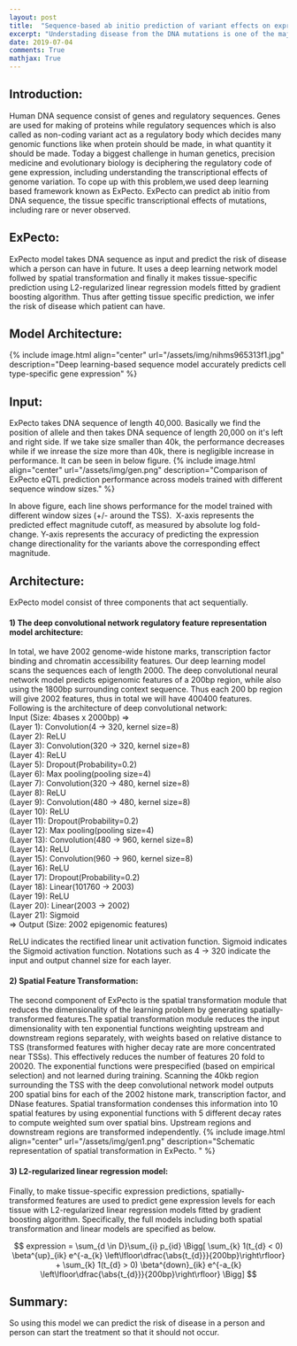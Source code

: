 ```yaml
---
layout: post
title:  "Sequence-based ab initio prediction of variant effects on expression and disease risk using ExPecto"
excerpt: "Understading disease from the DNA mutations is one of the major problem researchers are trying to solve. In this blog we will discussing about a machine learning model which is able to predict disease risk from the sequence variation."
date: 2019-07-04
comments: True
mathjax: True
---
```


<h2>Introduction:</h2>
Human DNA sequence consist of genes and regulatory sequences. Genes are used for making of proteins while regulatory sequences which is also called as non-coding variant act as a regulatory body which decides many genomic functions like when protein should be made, in what quantity it should be made. Today a biggest challenge in human genetics, precision medicine and evolutionary biology is deciphering the regulatory code of gene expression, including understanding the transcriptional effects of genome variation. To cope up with this problem,we used deep learning based framework known as ExPecto. ExPecto can predict ab initio from  DNA sequence, the tissue specific transcriptional effects of mutations, including rare or never observed.

<h2>ExPecto:</h2>
ExPecto model takes DNA sequence as input and predict the risk of disease which a person can have in future. It uses a deep learning network model follwed by spatial transformation and finally it makes tissue-specific prediction using L2-regularized linear regression models fitted by gradient boosting algorithm. Thus after getting tissue specific prediction, we infer the risk of disease which patient can have.

<h2>Model Architecture:</h2>
{% include image.html align="center" url="/assets/img/nihms965313f1.jpg" description="Deep learning-based sequence model accurately predicts cell type-specific gene expression" %}

<h2>Input:</h2>
ExPecto takes DNA sequence of length 40,000. Basically we find the position of allele and then takes DNA sequence of length 20,000 on it's left and right side. If we take size smaller than 40k, the performance decreases while if we inrease the size more than 40k, there is negligible increase in performance. It can be seen in below figure.  
{% include image.html align="center" url="/assets/img/gen.png" description="Comparison of ExPecto eQTL prediction performance across models trained with different sequence window sizes." %}

In above figure, each line shows performance for the model trained with different window sizes (+/- around the TSS).  X-axis represents the predicted effect magnitude cutoff, as measured by absolute log fold-change. Y-axis represents the accuracy of predicting the expression change directionality for the variants above the corresponding effect magnitude.

<h2>Architecture:</h2>
ExPecto model consist of three components that act sequentially.<br/>

<h4>1) The deep convolutional network regulatory feature representation model architecture:</h4>
In total, we have 2002 genome-wide histone marks, transcription factor binding and chromatin accessibility features. Our deep learning model scans the sequences each of length 2000. The deep convolutional neural network model predicts epigenomic features of a 200bp region, while also using the 1800bp surrounding context sequence. Thus each 200 bp region will give 2002 features, thus in total we will have 400400 features.
Following is the architecture of deep convolutional network:<br/>
Input (Size: 4bases x 2000bp) =><br/>
    (Layer 1): Convolution(4 -> 320, kernel size=8)<br/>
    (Layer 2): ReLU<br/>
    (Layer 3): Convolution(320 -> 320, kernel size=8)<br/>
    (Layer 4): ReLU<br/>
    (Layer 5): Dropout(Probability=0.2)<br/>
    (Layer 6): Max pooling(pooling size=4)<br/>
    (Layer 7): Convolution(320 -> 480, kernel size=8)<br/>
    (Layer 8): ReLU<br/>
    (Layer 9): Convolution(480 -> 480, kernel size=8)<br/>
    (Layer 10): ReLU<br/>
    (Layer 11): Dropout(Probability=0.2)<br/>
    (Layer 12): Max pooling(pooling size=4)<br/>
    (Layer 13): Convolution(480 -> 960, kernel size=8)<br/>
    (Layer 14): ReLU<br/>
    (Layer 15): Convolution(960 -> 960, kernel size=8)<br/>
    (Layer 16): ReLU<br/>
    (Layer 17): Dropout(Probability=0.2)<br/>
    (Layer 18): Linear(101760 -> 2003)<br/>
    (Layer 19): ReLU<br/>
    (Layer 20): Linear(2003 -> 2002)<br/>
    (Layer 21): Sigmoid<br/>
    => Output (Size: 2002 epigenomic features)<br/>

ReLU indicates the rectified linear unit activation function. Sigmoid indicates the Sigmoid activation function.  Notations such as 4 -> 320 indicate the input and output channel size for each layer.

<h4> 2) Spatial Feature Transformation: </h4> 
The second component of ExPecto is the spatial transformation module that reduces the dimensionality of the learning problem by generating spatially-transformed features.The spatial transformation module reduces the input dimensionality with ten exponential functions weighting upstream and downstream regions separately, with weights based on relative distance to TSS (transformed features with higher decay rate are more concentrated near TSSs). This effectively reduces the number of features 20 fold to 20020. The exponential functions were prespecified (based on empirical selection) and not learned during training.
Scanning the 40kb region surrounding the TSS with the deep convolutional network model outputs 200 spatial bins for each of the 2002 histone mark, transcription factor, and DNase features. Spatial transformation condenses this information into 10 spatial features by using exponential functions with 5 different decay rates to compute weighted sum over spatial bins. Upstream regions and downstream regions are transformed independently.
{% include image.html align="center" url="/assets/img/gen1.png" description="Schematic representation of spatial transformation in ExPecto. " %}


<h4> 3) L2-regularized linear regression model: </h4>
Finally, to make tissue-specific expression predictions, spatially-transformed features are used to predict gene expression levels for each tissue with L2-regularized linear regression models fitted by gradient boosting algorithm. Specifically, the full models including both spatial transformation and linear models are specified as below.

$$ expression = \sum_{d \in D}\sum_{i} p_{id}  \Bigg[ \sum_{k} 1(t_{d} < 0) \beta^{up}_{ik} e^{-a_{k} \left\lfloor\dfrac{\abs{t_{d}}}{200bp}\right\rfloor} + \sum_{k} 1(t_{d} > 0) \beta^{down}_{ik} e^{-a_{k} \left\lfloor\dfrac{\abs{t_{d}}}{200bp}\right\rfloor} \Bigg] $$


<h2>Summary:</h2>
So using this model we can predict the risk of disease in a person and person can start the treatment so that it should not occur.
